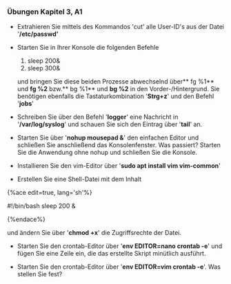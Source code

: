 ### Übungen Kapitel 3, A1

* Extrahieren Sie mittels des Kommandos 'cut' alle User-ID's aus der Datei '**/etc/passwd'**

* Starten Sie in Ihrer Konsole die folgenden Befehle
   1. sleep 200&
   2. sleep 300&

   und bringen Sie diese beiden Prozesse abwechselnd über** fg %1** und **fg %2** bzw.** bg %1** und **bg %2** in den Vorder-/Hintergrund. Sie benötigen ebenfalls die Tastaturkombination '**Strg+z**' und den Befehl '**jobs**'
   
* Schreiben Sie über den Befehl '**logger**' eine Nachricht in '**/var/log/syslog**' und schauen Sie sich den Eintrag über '**tail**' an.

* Starten Sie über '**nohup mousepad &**' den einfachen Editor und schließen Sie anschließend das Konsolenfenster. Was passiert? Starten Sie die Anwendung ohne nohup und schließen Sie die Konsole.

* Installieren Sie den vim-Editor über '**sudo apt install vim vim-common**'

* Erstellen Sie eine Shell-Datei mit dem Inhalt

{%ace edit=true, lang='sh'%}

#!/bin/bash
sleep 200 &

{%endace%}

und ändern Sie über '**chmod +x**' die Zugriffsrechte der Datei.

* Starten Sie den crontab-Editor über '**env EDITOR=nano crontab -e**' und fügen Sie eine Zeile ein, die das erstellte Skript minütlich ausführt.

* Starten Sie den crontab-Editor über '**env EDITOR=vim crontab -e**'. Was stellen Sie fest? 




